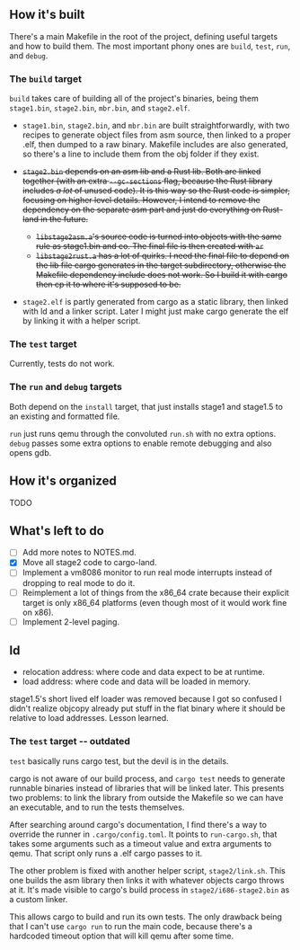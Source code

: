 ## How it's built

There's a main Makefile in the root of the project, defining useful targets and how to build them.
The most important phony ones are `build`, `test`, `run`, and `debug`.

### The `build` target

`build` takes care of building all of the project's binaries, being them `stage1.bin`, `stage2.bin`, `mbr.bin`, and `stage2.elf`.

- `stage1.bin`, `stage2.bin`, and `mbr.bin` are built straightforwardly,
  with two recipes to generate object files from asm source,
  then linked to a proper .elf, then dumped to a raw binary.
  Makefile includes are also generated, so there's a line to
  include them from the obj folder if they exist.

- ~~`stage2.bin` depends on an asm lib and a Rust lib.
  Both are linked together (with an extra `--gc-sections` flag, because the Rust library includes *a lot* of unused code).
  It is this way so the Rust code is simpler, focusing on higher level details.
  However, I intend to remove the dependency on the separate asm part and just do everything on Rust-land in the future.~~
  - ~~`libstage2asm.a`'s source code is turned into objects with the same rule as stage1.bin and co. The final file is then created with `ar`~~
  - ~~`libstage2rust.a` has a lot of quirks. I need the final file to depend on the lib file cargo generates in the target subdirectory, otherwise
    the Makefile dependency include does not work. So I build it with cargo then cp it to where it's supposed to be.~~

- `stage2.elf` is partly generated from cargo as a static library, then linked with ld and a linker script.
  Later I might just make cargo generate the elf by linking it with a helper script.

### The `test` target

Currently, tests do not work.

### The `run` and `debug` targets

Both depend on the `install` target, that just installs stage1 and stage1.5 to an existing and formatted file.

`run` just runs qemu through the convoluted `run.sh` with no extra options.
`debug` passes some extra options to enable remote debugging and also opens gdb.


## How it's organized

TODO

## What's left to do

- [ ] Add more notes to NOTES.md.
- [x] Move all stage2 code to cargo-land.
- [ ] Implement a vm8086 monitor to run real mode interrupts instead of dropping to real mode to do it.
- [ ] Reimplement a lot of things from the x86_64 crate because their explicit target is only x86_64 platforms
  (even though most of it would work fine on x86).
- [ ] Implement 2-level paging.

## ld

- relocation address: where code and data expect to be at runtime.
- load address: where code and data will be loaded in memory.

stage1.5's short lived elf loader was removed because I got so confused
I didn't realize objcopy already put stuff in the flat binary where it should be
relative to load addresses. Lesson learned.

### The `test` target -- outdated

`test` basically runs cargo test, but the devil is in the details.

cargo is not aware of our build process, and `cargo test` needs to generate runnable binaries instead of libraries that will be linked later.
This presents two problems: to link the library from outside the Makefile so we can have an executable, and to run the tests themselves.

After searching around cargo's documentation, I find there's a way to override the runner in `.cargo/config.toml`.
It points to `run-cargo.sh`, that takes some arguments such as a timeout value and extra arguments to qemu.
That script only runs a .elf cargo passes to it.

The other problem is fixed with another helper script, `stage2/link.sh`.
This one builds the asm library then links it with whatever objects cargo throws at it.
It's made visible to cargo's build process in `stage2/i686-stage2.bin` as a custom linker.

This allows cargo to build and run its own tests. 
The only drawback being that I can't use `cargo run` to run the main code,
because there's a hardcoded timeout option that will kill qemu after some time.
